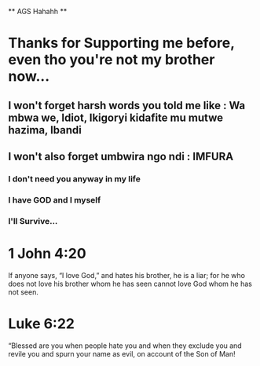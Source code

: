 ** AGS Hahahh **
# Thanks for Supporting me before, even tho you're not my brother now...

## I won't forget harsh words you told me like : Wa mbwa we, Idiot, Ikigoryi kidafite mu mutwe hazima, Ibandi
## I won't also forget umbwira ngo ndi : IMFURA

### I don't need you anyway in my life
### I have GOD and I myself
### I'll Survive...

# 1 John 4:20
If anyone says, “I love God,” and hates his brother, he is a liar; for he who does not love his brother whom he has seen cannot love God whom he has not seen.
# Luke 6:22
“Blessed are you when people hate you and when they exclude you and revile you and spurn your name as evil, on account of the Son of Man!

